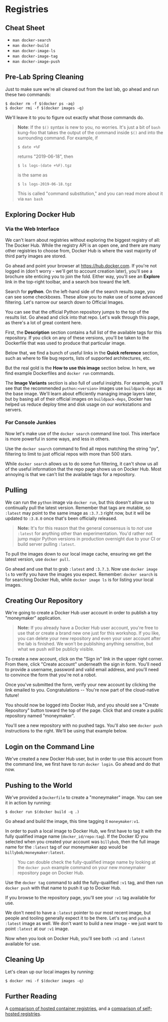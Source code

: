 # Registries

## Cheat Sheet

* `man docker-search`
* `man docker-build`
* `man docker-image-ls`
* `man docker-image-tag`
* `man docker-image-push`

## Pre-Lab Spring Cleaning

Just to make sure we're all cleared out from the last lab, go ahead and run
these two commands:

``` console
$ docker rm -f $(docker ps -aq)
$ docker rmi -f $(docker images -q)
```

We'll leave it to you to figure out exactly what those commands do.

> **Note**: If the `$()` syntax is new to you, no worries.  It's just a bit
> of `bash` kung-foo that takes the output of the command inside `$()` and
> into the surrounding command.  For example, if
>
> ``` console
> $ date +%F
> ```
>
> returns "2019-06-18", then
>
> ``` console
> $ ls logs-(date +%F).tgz
> ```
>
> is the same as
>
> ``` console
> $ ls logs-2019-06-18.tgz
> ```
>
> This is called "command substitution," and you can read more about it via
> `man bash`

## Exploring Docker Hub

### Via the Web Interface

We can't learn about registries without exploring the biggest registry of all:
The Docker Hub.  While the registry API is an open one, and there are many
other registries to choose from, Docker Hub is where the vast majority of third
party images are stored.

Go ahead and point your browser at https://hub.docker.com.  If you're not
logged in (don't worry - we'll get to account creation later), you'll see a
brochure site enticing you to join the fold.  Either way, you'll see an
**Explore** link in the top-right toolbar, and a search box toward the left.

Search for **python**.  On the left-hand side of the search results page, you can
see some checkboxes.  These allow you to make use of some advanced filtering.
Let's narrow our search down to Official Images.

You can see that the official Python repository jumps to the top of the results
list. Go ahead and click into that repo.  Let's walk through this page, as
there's a lot of great content here.

First, the **Description** section contains a full list of the available tags
for this repository.  If you click on any of these versions, you'll be taken to
the Dockerfile that was used to produce that particular image.

Below that, we find a bunch of useful links in the **Quick reference** section,
such as where to file bug reports, lists of supported architectures, etc.

But the real gold is the **How to use this image** section
below.  In here, we find example Dockerfiles and `docker run` commands.

The **Image Variants** section is also full of useful insights.  For example,
you'll see that the recommended `puthon:<version>` images use `buildpack-deps`
as the base image.  We'll learn about efficiently managing image layers later,
but by basing all of their official images on `buildpack-deps`, Docker has
helped us reduce deploy time and disk usage on our workstations and servers.

### For Console Junkies

Now let's make use of the `docker search` command line tool.  This interface is
more powerful in some ways, and less in others.

Use the `docker search` command to find all repos matching the string "py",
filtering to limit to just official repos with more than 500 stars.

While `docker search` allows us to do some fun filtering, it can't show us all
of the useful information that the repo page shows us on Docker Hub. Most
annoying is that we can't list the available tags for a repository.

## Pulling

We can run the `python` image via `docker run`, but this doesn't allow us
to continually pull the latest version.  Remember that tags are mutable, so
`:latest` may point to the same image as `:3.7.3` right now, but it will be
updated to `:3.8.0` once that's been officially released.

> **Note:**  It's for this reason that the general consensus is to _not_ use
> `:latest` for anything other than experimentation.  You'd rather not jump
> major Python versions in production overnight due to your CI or build server
> pulling `:latest`.

To pull the images down to our local image cache, ensuring we get the latest
version, use `docker pull`.

Go ahead and use that to grab `:latest` and `:3.7.3`.  Now use `docker image
ls` to verify you have the images you expect. Remember:  `docker search` is for
searching Docker Hub, while `docker image ls` is for listing your local images.

## Creating Our Repository

We're going to create a Docker Hub user account in order to publish a toy
"moneymaker" application.

> **Note:** If you already have a Docker Hub user account, you're free to use
> that or create a brand new one just for this workshop. If you like, you can
> delete your new repository and even your user account after the lab is
> finished.  We won't be publishing anything sensitive, but what we push _will_
> be publicly visible.

To create a new account, click on the "Sign in" link in the upper right corner.
From there, click "Create account" underneath the sign in form.  You'll need to
provide a username, password and valid email address, and you'll need to
convince the form that you're not a robot.

Once you've submitted the form, verify your new account by clicking the link
emailed to you.  Congratulations -- You're now part of the cloud-native future!

You should now be logged into Docker Hub, and you should see a "Create
Repository" button toward the top of the page.  Click that and create a public
repository named "moneymaker".

You'll see a new repository with no pushed tags.  You'll also see `docker push`
instructions to the right.  We'll be using that example below.

## Login on the Command Line

We've created a new Docker Hub user, but in order to use this account from the
command line, we first have to run `docker login`.  Go ahead and do that now.

## Pushing to the World

We've provided a `Dockerfile` to create a "moneymaker" image.  You can see it
in action by running:

``` console
$ docker run $(docker build -q .)
```

Go ahead and build the image, this time tagging it `moneymaker:v1`.

In order to push a local image to Docker Hub, we first have to tag it with the
fully qualified image name (`docker_id/repo:tag`).  If the Docker ID you
selected when you created your account was `billybob`, then the full image name
for the `:latest` tag of our moneymaker app would be
`billybob/moneymaker:latest`.

> You can double check the fully-qualified image name by looking at the `docker
> push` example command on your new moneymaker repository page on Docker Hub.

Use the `docker tag` command to add the fully-qualified `:v1` tag, and then run
`docker push` with that name to push it up to Docker Hub.

If you browse to the repository page, you'll see your `:v1` tag available for use.

We don't need to have a `:latest` pointer to our most recent image, but people
and tooling generally expect it to be there.  Let's `tag` and `push` a
`:latest` image as well.  We don't want to build a new image - we just want to
point `:latest` at our `:v1` image.

Now when you look on Docker Hub, you'll see both `:v1` and `:latest` available
for use.

## Cleaning Up

Let's clean up our local images by running:

``` console
$ docker rmi -f $(docker images -q)
```

## Further Reading

A [comparison of hosted container
registries](https://caylent.com/container-registries/), and a [comparison of
self-hosted registries](https://www.objectif-libre.com/en/blog/2018/08/02/self-hosted-docker-registries-showdown/).
